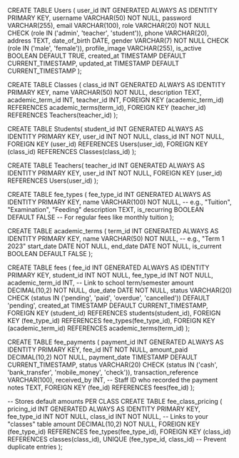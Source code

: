 CREATE TABLE Users (
user_id INT GENERATED ALWAYS AS IDENTITY PRIMARY KEY,
username VARCHAR(50) NOT NULL,
password VARCHAR(255),
email VARCHAR(100),
role VARCHAR(20) NOT NULL CHECK (role IN ('admin', 'teacher', 'student')),
phone VARCHAR(20),
address TEXT,
date_of_birth DATE,
gender VARCHAR(7) NOT NULL CHECK (role IN ('male', 'female')),
profile_image VARCHAR(255),
is_active BOOLEAN DEFAULT TRUE,
created_at TIMESTAMP DEFAULT CURRENT_TIMESTAMP,
updated_at TIMESTAMP DEFAULT CURRENT_TIMESTAMP
);


CREATE TABLE Classes (
class_id INT GENERATED ALWAYS AS IDENTITY PRIMARY KEY,
name VARCHAR(50) NOT NULL,
description TEXT,
academic_term_id INT,
teacher_id INT,
FOREIGN KEY (academic_term_id) REFERENCES academic_terms(term_id),
FOREIGN KEY (teacher_id) REFERENCES Teachers(teacher_id)
);

CREATE TABLE Students(
    student_id INT GENERATED ALWAYS AS IDENTITY PRIMARY KEY,
    user_id INT NOT NULL,
    class_id INT NOT NULL,
    FOREIGN KEY (user_id) REFERENCES Users(user_id),
    FOREIGN KEY (class_id) REFERENCES Classes(class_id)
);

CREATE TABLE Teachers(
  teacher_id INT GENERATED ALWAYS AS IDENTITY PRIMARY KEY,
  user_id INT NOT NULL,
  FOREIGN KEY (user_id) REFERENCES Users(user_id)
);


CREATE TABLE fee_types (
    fee_type_id INT GENERATED ALWAYS AS IDENTITY PRIMARY KEY,
    name VARCHAR(100) NOT NULL,  -- e.g., "Tuition", "Examination", "Feeding"
    description TEXT,
    is_recurring BOOLEAN DEFAULT FALSE  -- For regular fees like monthly tuition
);

CREATE TABLE academic_terms (
    term_id INT GENERATED ALWAYS AS IDENTITY PRIMARY KEY,
    name VARCHAR(50) NOT NULL,  -- e.g., "Term 1 2023"
    start_date DATE NOT NULL,
    end_date DATE NOT NULL,
    is_current BOOLEAN DEFAULT FALSE
);

CREATE TABLE fees (
    fee_id INT GENERATED ALWAYS AS IDENTITY PRIMARY KEY,
    student_id INT NOT NULL,
    fee_type_id INT NOT NULL,
    academic_term_id INT,  -- Link to school term/semester
    amount DECIMAL(10,2) NOT NULL,
    due_date DATE NOT NULL,
    status VARCHAR(20) CHECK (status IN ('pending', 'paid', 'overdue', 'cancelled')) DEFAULT 'pending',
    created_at TIMESTAMP DEFAULT CURRENT_TIMESTAMP,
    FOREIGN KEY (student_id) REFERENCES students(student_id),
    FOREIGN KEY (fee_type_id) REFERENCES fee_types(fee_type_id),
    FOREIGN KEY (academic_term_id) REFERENCES academic_terms(term_id)
);

CREATE TABLE fee_payments (
    payment_id INT GENERATED ALWAYS AS IDENTITY PRIMARY KEY,
    fee_id INT NOT NULL,
    amount_paid DECIMAL(10,2) NOT NULL,
    payment_date TIMESTAMP DEFAULT CURRENT_TIMESTAMP,
    status VARCHAR(20) CHECK (status IN ('cash', 'bank_transfer', 'mobile_money', 'check')),
    transaction_reference VARCHAR(100),
    received_by INT,  -- Staff ID who recorded the payment
    notes TEXT,
    FOREIGN KEY (fee_id) REFERENCES fees(fee_id)
);

-- Stores default amounts PER CLASS
CREATE TABLE fee_class_pricing (
    pricing_id INT GENERATED ALWAYS AS IDENTITY PRIMARY KEY,
    fee_type_id INT NOT NULL,
    class_id INT NOT NULL,       -- Links to your "classes" table
    amount DECIMAL(10,2) NOT NULL,
    FOREIGN KEY (fee_type_id) REFERENCES fee_types(fee_type_id),
    FOREIGN KEY (class_id) REFERENCES classes(class_id),
    UNIQUE (fee_type_id, class_id)  -- Prevent duplicate entries
);
